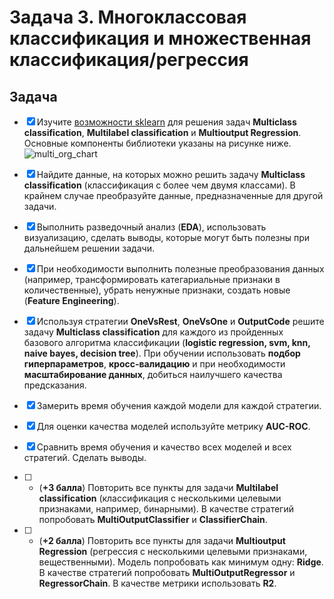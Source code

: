 # Задача 3. Многоклассовая классификация и множественная классификация/регрессия

## Задача

- [x] Изучите [возможности sklearn](https://scikit-learn.org/stable/modules/multiclass.html#multiclass-classification) для решения задач **Multiclass classification**, **Multilabel classification** и **Multioutput Regression**. Основные компоненты библиотеки указаны на рисунке ниже.
![multi_org_chart](https://scikit-learn.org/stable/_images/multi_org_chart.png)

- [x] Найдите данные, на которых можно решить задачу **Multiclass classification** (классификация с более чем двумя классами). В крайнем случае преобразуйте данные, предназначенные для другой задачи.
- [x] Выполнить разведочный анализ (**EDA**), использовать визуализацию, сделать выводы, которые могут быть полезны при дальнейшем решении задачи.
- [x] При необходимости выполнить полезные преобразования данных (например, трансформировать категариальные признаки в количественные), убрать ненужные признаки, создать новые (**Feature Engineering**).
- [x] Используя стратегии **OneVsRest**, **OneVsOne** и **OutputCode** решите задачу **Multiclass classification** для каждого из пройденных базового алгоритма классификации (**logistic regression, svm, knn, naive bayes, decision tree**). При обучении использовать **подбор гиперпараметров**, **кросс-валидацию** и при необходимости **масштабирование данных**, добиться наилучшего качества предсказания.
- [x] Замерить время обучения каждой модели для каждой стратегии.
- [x] Для оценки качества моделей используйте метрику **AUC-ROC**.
- [x] Сравнить время обучения и качество всех моделей и всех стратегий. Сделать выводы.
- [ ] * (**+3 балла**) Повторить все пункты для задачи **Multilabel classification** (классификация с несколькими целевыми признаками, например, бинарными). В качестве стратегий попробовать **MultiOutputClassifier** и **ClassifierChain**.
- [ ] * (**+2 балла**) Повторить все пункты для задачи **Multioutput Regression** (регрессия с несколькими целевыми признаками, вещественными). Модель попробовать как минимум одну: **Ridge**. В качестве стратегий попробовать **MultiOutputRegressor** и **RegressorChain**. В качестве метрики использовать **R2**.